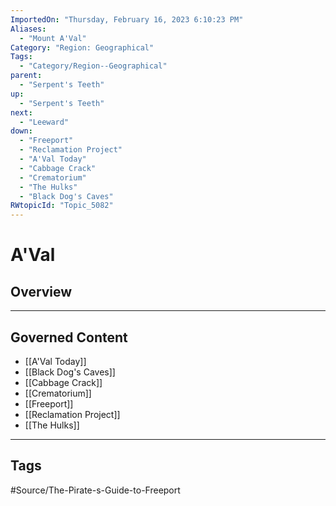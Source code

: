 ```yaml
---
ImportedOn: "Thursday, February 16, 2023 6:10:23 PM"
Aliases:
  - "Mount A'Val"
Category: "Region: Geographical"
Tags:
  - "Category/Region--Geographical"
parent:
  - "Serpent's Teeth"
up:
  - "Serpent's Teeth"
next:
  - "Leeward"
down:
  - "Freeport"
  - "Reclamation Project"
  - "A'Val Today"
  - "Cabbage Crack"
  - "Crematorium"
  - "The Hulks"
  - "Black Dog's Caves"
RWtopicId: "Topic_5082"
---
```

# A'Val
## Overview
---
## Governed Content
- [[A'Val Today]]
- [[Black Dog's Caves]]
- [[Cabbage Crack]]
- [[Crematorium]]
- [[Freeport]]
- [[Reclamation Project]]
- [[The Hulks]]


---
## Tags
#Source/The-Pirate-s-Guide-to-Freeport

